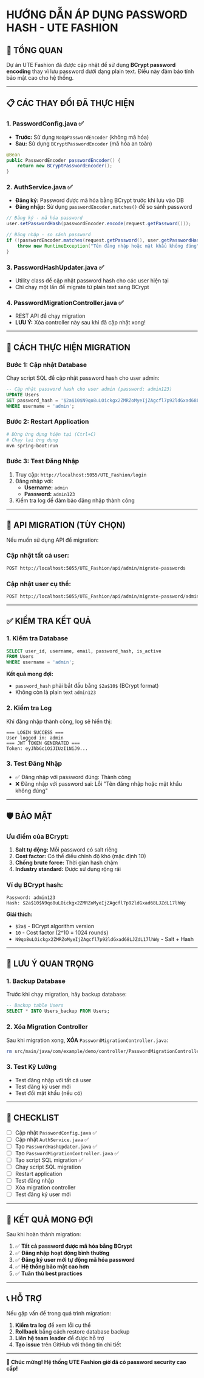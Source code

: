 # HƯỚNG DẪN ÁP DỤNG PASSWORD HASH - UTE FASHION

## 🔐 TỔNG QUAN

Dự án UTE Fashion đã được cập nhật để sử dụng **BCrypt password encoding** thay vì lưu password dưới dạng plain text. Điều này đảm bảo tính bảo mật cao cho hệ thống.

---

## 📋 CÁC THAY ĐỔI ĐÃ THỰC HIỆN

### 1. **PasswordConfig.java** ✅
- **Trước:** Sử dụng `NoOpPasswordEncoder` (không mã hóa)
- **Sau:** Sử dụng `BCryptPasswordEncoder` (mã hóa an toàn)

```java
@Bean
public PasswordEncoder passwordEncoder() {
    return new BCryptPasswordEncoder();
}
```

### 2. **AuthService.java** ✅
- **Đăng ký:** Password được mã hóa bằng BCrypt trước khi lưu vào DB
- **Đăng nhập:** Sử dụng `passwordEncoder.matches()` để so sánh password

```java
// Đăng ký - mã hóa password
user.setPasswordHash(passwordEncoder.encode(request.getPassword()));

// Đăng nhập - so sánh password
if (!passwordEncoder.matches(request.getPassword(), user.getPasswordHash())) {
    throw new RuntimeException("Tên đăng nhập hoặc mật khẩu không đúng");
}
```

### 3. **PasswordHashUpdater.java** ✅
- Utility class để cập nhật password hash cho các user hiện tại
- Chỉ chạy một lần để migrate từ plain text sang BCrypt

### 4. **PasswordMigrationController.java** ✅
- REST API để chạy migration
- **LƯU Ý:** Xóa controller này sau khi đã cập nhật xong!

---

## 🚀 CÁCH THỰC HIỆN MIGRATION

### **Bước 1: Cập nhật Database**
Chạy script SQL để cập nhật password hash cho user admin:

```sql
-- Cập nhật password hash cho user admin (password: admin123)
UPDATE Users 
SET password_hash = '$2a$10$N9qo8uLOickgx2ZMRZoMyeIjZAgcfl7p92ldGxad68LJZdL17lhWy'
WHERE username = 'admin';
```

### **Bước 2: Restart Application**
```bash
# Dừng ứng dụng hiện tại (Ctrl+C)
# Chạy lại ứng dụng
mvn spring-boot:run
```

### **Bước 3: Test Đăng Nhập**
1. Truy cập: `http://localhost:5055/UTE_Fashion/login`
2. Đăng nhập với:
   - **Username:** `admin`
   - **Password:** `admin123`
3. Kiểm tra log để đảm bảo đăng nhập thành công

---

## 🔧 API MIGRATION (TÙY CHỌN)

Nếu muốn sử dụng API để migration:

### **Cập nhật tất cả user:**
```bash
POST http://localhost:5055/UTE_Fashion/api/admin/migrate-passwords
```

### **Cập nhật user cụ thể:**
```bash
POST http://localhost:5055/UTE_Fashion/api/admin/migrate-password/admin?password=admin123
```

---

## ✅ KIỂM TRA KẾT QUẢ

### **1. Kiểm tra Database**
```sql
SELECT user_id, username, email, password_hash, is_active 
FROM Users 
WHERE username = 'admin';
```

**Kết quả mong đợi:**
- `password_hash` phải bắt đầu bằng `$2a$10$` (BCrypt format)
- Không còn là plain text `admin123`

### **2. Kiểm tra Log**
Khi đăng nhập thành công, log sẽ hiển thị:
```
=== LOGIN SUCCESS ===
User logged in: admin
=== JWT TOKEN GENERATED ===
Token: eyJhbGciOiJIUzI1NiJ9...
```

### **3. Test Đăng Nhập**
- ✅ Đăng nhập với password đúng: Thành công
- ❌ Đăng nhập với password sai: Lỗi "Tên đăng nhập hoặc mật khẩu không đúng"

---

## 🛡️ BẢO MẬT

### **Ưu điểm của BCrypt:**
1. **Salt tự động:** Mỗi password có salt riêng
2. **Cost factor:** Có thể điều chỉnh độ khó (mặc định 10)
3. **Chống brute force:** Thời gian hash chậm
4. **Industry standard:** Được sử dụng rộng rãi

### **Ví dụ BCrypt hash:**
```
Password: admin123
Hash: $2a$10$N9qo8uLOickgx2ZMRZoMyeIjZAgcfl7p92ldGxad68LJZdL17lhWy
```

**Giải thích:**
- `$2a$` - BCrypt algorithm version
- `10` - Cost factor (2^10 = 1024 rounds)
- `N9qo8uLOickgx2ZMRZoMyeIjZAgcfl7p92ldGxad68LJZdL17lhWy` - Salt + Hash

---

## 🚨 LƯU Ý QUAN TRỌNG

### **1. Backup Database**
Trước khi chạy migration, hãy backup database:
```sql
-- Backup table Users
SELECT * INTO Users_backup FROM Users;
```

### **2. Xóa Migration Controller**
Sau khi migration xong, **XÓA** `PasswordMigrationController.java`:
```bash
rm src/main/java/com/example/demo/controller/PasswordMigrationController.java
```

### **3. Test Kỹ Lưỡng**
- Test đăng nhập với tất cả user
- Test đăng ký user mới
- Test đổi mật khẩu (nếu có)

---

## 📝 CHECKLIST

- [ ] Cập nhật `PasswordConfig.java` ✅
- [ ] Cập nhật `AuthService.java` ✅
- [ ] Tạo `PasswordHashUpdater.java` ✅
- [ ] Tạo `PasswordMigrationController.java` ✅
- [ ] Tạo script SQL migration ✅
- [ ] Chạy script SQL migration
- [ ] Restart application
- [ ] Test đăng nhập
- [ ] Xóa migration controller
- [ ] Test đăng ký user mới

---

## 🎯 KẾT QUẢ MONG ĐỢI

Sau khi hoàn thành migration:

1. ✅ **Tất cả password được mã hóa bằng BCrypt**
2. ✅ **Đăng nhập hoạt động bình thường**
3. ✅ **Đăng ký user mới tự động mã hóa password**
4. ✅ **Hệ thống bảo mật cao hơn**
5. ✅ **Tuân thủ best practices**

---

## 📞 HỖ TRỢ

Nếu gặp vấn đề trong quá trình migration:

1. **Kiểm tra log** để xem lỗi cụ thể
2. **Rollback** bằng cách restore database backup
3. **Liên hệ team leader** để được hỗ trợ
4. **Tạo issue** trên GitHub với thông tin chi tiết

---

**🎉 Chúc mừng! Hệ thống UTE Fashion giờ đã có password security cao cấp!**


